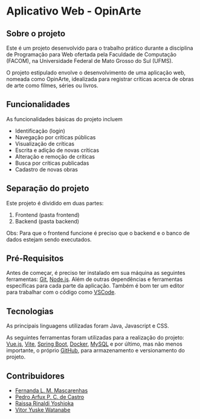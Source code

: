 # Aplicativo Web - OpinArte

## Sobre o projeto

Este é um projeto desenvolvido para o trabalho prático durante a disciplina de Programação para Web ofertada pela Faculdade de Computação (FACOM), na Universidade Federal de Mato Grosso do Sul (UFMS).

O projeto estipulado envolve o desenvolvimento de uma aplicação web, nomeada como OpinArte, idealizada para registrar críticas acerca de obras de arte como filmes, séries ou livros.

## Funcionalidades

As funcionalidades básicas do projeto incluem

* Identificação (login)
* Navegação por críticas públicas
* Visualização de críticas
* Escrita e adição de novas críticas
* Alteração e remoção de críticas
* Busca por críticas publicadas
* Cadastro de novas obras

## Separação do projeto

Este projeto é dividido em duas partes:

1. Frontend (pasta frontend)
2. Backend (pasta backend)

Obs: Para que o frontend funcione é preciso que o backend e o banco de dados estejam sendo executados.

## Pré-Requisitos

Antes de começar, é preciso ter instalado em sua máquina as seguintes ferramentas: [Git](https://git-scm.com/), [Node.js](https://nodejs.org/). Além de outras dependências e ferramentas específicas para cada parte da aplicação. Também é bom ter um editor para trabalhar com o código como [VSCode](https://code.visualstudio.com/).

## Tecnologias

As principais linguagens utilizadas foram Java, Javascript e CSS.

As seguintes ferramentas foram utilizadas para a realização do projeto: [Vue.js](https://vuejs.org/), [Vite](https://vitejs.dev/), [Spring Boot](https://spring.io/), [Docker](https://www.docker.com/), [MySQL](https://www.mysql.com/) e por último, mas não menos importante, o próprio [GitHub](https://github.com/), para armazenamento e versionamento do projeto.

## Contribuidores

* [Fernanda L. M. Mascarenhas](https://github.com/FernandaMascarenhas)
* [Pedro Arfux P. C. de Castro](https://github.com/SafeMantella)
* [Raissa Rinaldi Yoshioka](https://github.com/Raissa-Yoshioka)
* [Vitor Yuske Watanabe](https://github.com/TuskiNinjaa)

